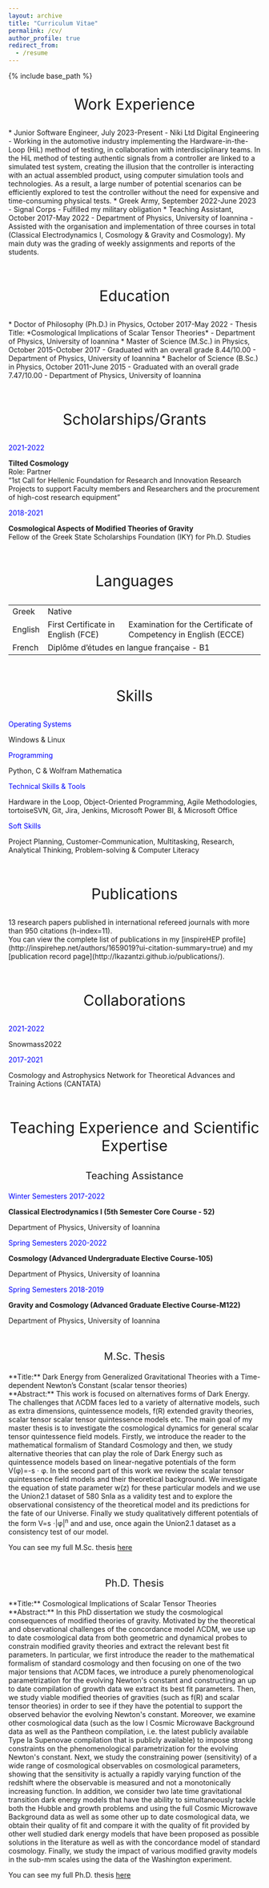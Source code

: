 ```yaml
---
layout: archive
title: "Curriculum Vitae"
permalink: /cv/
author_profile: true
redirect_from:
  - /resume
---
```


{% include base_path %}

<center><p style="font-size:30px;">Work Experience</p></center>
* Junior Software Engineer, July 2023-Present
  - Niki Ltd Digital Engineering
  - Working in the automotive industry implementing the Hardware-in-the-Loop (HiL) method of testing, in collaboration with interdisciplinary teams. In the HiL method of testing authentic signals from a controller are linked to a simulated test system, creating the illusion that the controller is interacting with an actual assembled product, using computer simulation tools and technologies. As a result, a large number of potential scenarios can be efficiently explored to test the controller without the need for expensive and time-consuming physical tests.
* Greek Army, September 2022-June 2023
  - Signal Corps
  - Fulfilled my military obligation
* Teaching Assistant, October 2017-May 2022
  - Department of Physics, University of Ioannina
  - Assisted with the organisation and implementation of three courses in total (Classical Electrodynamics I, Cosmology & Gravity and Cosmology). My main duty was the grading of weekly assignments and reports of the students. 

&nbsp;

<center><p style="font-size:30px;">Education</p></center>
* Doctor of Philosophy (Ph.D.) in Physics, October 2017-May 2022
  - Thesis Title: *Cosmological Implications of Scalar Tensor Theories*
  - Department of Physics, University of Ioannina 
* Master of Science (M.Sc.) in Physics, October 2015-October 2017
  - Graduated with an overall grade 8.44/10.00
  - Department of Physics, University of Ioannina 
* Bachelor of Science (B.Sc.) in Physics, October 2011-June 2015
  - Graduated with an overall grade 7.47/10.00
  - Department of Physics, University of Ioannina

&nbsp;

<center><p style="font-size:30px;">Scholarships/Grants</p></center>
<link href="https://maxcdn.bootstrapcdn.com/bootstrap/4.0.0-beta.2/css/bootstrap.min.css" rel="stylesheet"/>
<div class="container">
  <div class="row">
    <div class="col">
      <p style="color:blue;">2021-2022</p>
    </div>
    <div class="col">
      <b>Tilted Cosmology</b>
      <br> Role: Partner
      <br> “1st Call for Hellenic Foundation for Research and Innovation Research   Projects to support Faculty members and Researchers and the procurement of high-cost research equipment”
    </div>
  </div>
</div>

<link href="https://maxcdn.bootstrapcdn.com/bootstrap/4.0.0-beta.2/css/bootstrap.min.css" rel="stylesheet"/>
<div class="container">
  <div class="row">
    <div class="col">
      <p style="color:blue;">2018-2021</p>
    </div>
    <div class="col">
      <b>Cosmological Aspects of Modified Theories of Gravity</b>
      <br> Fellow of the Greek State Scholarships Foundation (IKY) for Ph.D. Studies
    </div>
  </div>
</div>
  
&nbsp;

<center><p style="font-size:30px;">Languages</p></center>
<table border="0">
    <tbody>
        <tr>
            <td>Greek</td>
            <td colspan="2">Native</td>
        </tr>
        <tr>
            <td>English</td>
            <td>First Certificate in English (FCE)</td>
            <td>Examination for the Certificate of Competency in English (ECCE)</td>
        </tr>
        <tr>
            <td>French</td>
            <td colspan="2">Diplôme d’études en langue française - B1</td>
        </tr>
    </tbody>
</table>

&nbsp;

<center><p style="font-size:30px;">Skills</p></center>
<link href="https://maxcdn.bootstrapcdn.com/bootstrap/4.0.0-beta.2/css/bootstrap.min.css" rel="stylesheet"/>
<div class="container">
  <div class="row">
    <div class="col">
      <p style="color:blue;">Operating Systems</p>
    </div>
    <div class="col">
      Windows & Linux
    </div>
  </div>
</div>

<div class="container">
  <div class="row">
    <div class="col">
      <p style="color:blue;">Programming</p>
    </div>
    <div class="col">
      Python, C & Wolfram Mathematica
    </div>
  </div>
</div>

<div class="container">
  <div class="row">
    <div class="col">
      <p style="color:blue;">Technical Skills & Tools</p>
    </div>
    <div class="col">
      Hardware in the Loop, Object-Oriented Programming, Agile Methodologies, tortoiseSVN, Git, Jira, Jenkins, Microsoft Power BI, & Microsoft Office
    </div>
  </div>
</div>

<div class="container">
  <div class="row">
    <div class="col">
      <p style="color:blue;">Soft Skills</p>
    </div>
    <div class="col">
      Project Planning, Customer-Communication, Multitasking, Research, Analytical Thinking, Problem-solving & Computer Literacy
    </div>
  </div>
</div>

&nbsp;

<center><p style="font-size:30px;">Publications</p></center>
13 research papers published in international refereed journals with more than 950 citations (h-index=11). <br>
You can view the complete list of publications in my [inspireHEP profile](http://inspirehep.net/authors/1659019?ui-citation-summary=true) and my [publication record page](http://lkazantzi.github.io/publications/).

&nbsp;

<center><p style="font-size:30px;">Collaborations</p></center>
<link href="https://maxcdn.bootstrapcdn.com/bootstrap/4.0.0-beta.2/css/bootstrap.min.css" rel="stylesheet"/>
<div class="container">
  <div class="row">
    <div class="col">
      <p style="color:blue;">2021-2022</p>
    </div>
    <div class="col">
      Snowmass2022
    </div>
  </div>
</div>

<div class="container">
  <div class="row">
    <div class="col">
      <p style="color:blue;">2017-2021</p>
    </div>
    <div class="col">
      Cosmology and Astrophysics Network for Theoretical Advances and Training Actions (CANTATA)
    </div>
  </div>
</div>

&nbsp;

<center><p style="font-size:30px;">Teaching Experience and Scientific Expertise</p></center>
<center><p style="font-size:20px;">Teaching Assistance</p></center>
<link href="https://maxcdn.bootstrapcdn.com/bootstrap/4.0.0-beta.2/css/bootstrap.min.css" rel="stylesheet"/>
<div class="container">
  <div class="row">
    <div class="col">
      <p style="color:blue;">Winter Semesters 2017-2022</p>
    </div>
    <div class="col">
      <b>Classical Electrodynamics I (5th Semester Core Course - 52)</b>
    </div>
  </div>
</div>

<div class="container">
  <div class="row">
    <div class="col">
      <p style="color:blue;"></p>
    </div>
    <div class="col">
      Department of Physics, University of Ioannina
    </div>
  </div>
</div>

<div class="container">
  <div class="row">
    <div class="col">
      <p style="color:blue;">Spring Semesters 2020-2022</p>
    </div>
    <div class="col">
      <b>Cosmology (Advanced Undergraduate Elective Course-105)</b>
    </div>
  </div>
</div>

<div class="container">
  <div class="row">
    <div class="col">
      <p style="color:blue;"></p>
    </div>
    <div class="col">
      Department of Physics, University of Ioannina
    </div>
  </div>
</div>

<div class="container">
  <div class="row">
    <div class="col">
      <p style="color:blue;">Spring Semesters 2018-2019</p>
    </div>
    <div class="col">
      <b>Gravity and Cosmology (Advanced Graduate Elective Course-M122)</b>
    </div>
  </div>
</div>

<div class="container">
  <div class="row">
    <div class="col">
      <p style="color:blue;"></p>
    </div>
    <div class="col">
      Department of Physics, University of Ioannina
    </div>
  </div>
</div>

&nbsp;

<center><p style="font-size:20px;">M.Sc. Thesis</p></center>
**Title:** Dark Energy from Generalized Gravitational Theories with a Time-dependent Newton’s Constant (scalar tensor theories) <br>
**Abstract:** This work is focused on alternatives forms of Dark Energy. The challenges that &Lambda;CDM faces led to a variety of alternative models, such as extra dimensions, quintessence models, f(R) extended gravity theories, scalar tensor scalar tensor quintessence models etc. The main goal of my master thesis is to investigate the cosmological dynamics for general scalar tensor quintessence field models. Firstly, we introduce the reader to the mathematical formalism of  Standard Cosmology and then, we study alternative theories that can play the role of Dark Energy such as quintessence models based on linear-negative potentials of the form V(&phi;)=-s &sdot; &phi;. In the second part of this work we review the scalar tensor quintessence field models and their theoretical background. We investigate the equation of state parameter w(z) for these particular models and we use the Union2.1 dataset of 580 SnIa as a validity test and to explore the observational consistency of the theoretical model and its predictions for the fate of our Universe. Finally we study qualitatively different potentials of the form V=s &sdot;|&phi;|<sup>n</sup> and and use, once again the Union2.1 dataset as a consistency test of our model.<br>

You can see my full M.Sc. thesis [here](http://www.dropbox.com/s/s8xzb90cgtq9ut4/Graduate_Thesis.pdf?dl=0)

&nbsp;

<center><p style="font-size:20px;">Ph.D. Thesis</p></center>
**Title:** Cosmological Implications of Scalar Tensor Theories <br>
**Abstract:** In this PhD dissertation we study the cosmological consequences of modified theories of gravity. Motivated by the theoretical and observational challenges of the concordance model ΛCDM, we use up to date cosmological data from both geometric and dynamical probes to constrain modified gravity theories and extract the relevant best fit parameters. In particular, we first introduce the reader to the mathematical formalism of standard cosmology and then focusing on one of the two major tensions that ΛCDM faces, we introduce a purely phenomenological parametrization for the evolving Newton's constant and constructing an up to date compilation of growth data we extract its best fit parameters. Then, we study viable modified theories of gravities (such as f(R) and scalar tensor theories) in order to see if they have the potential to support the observed behavior the evolving Newton's constant. Moreover, we examine other cosmological data (such as the low l Cosmic Microwave Background data as well as the Pantheon compilation, i.e. the latest publicly available Type Ia Supenovae compilation that is publicly available) to impose strong constraints on the phenomenological parametrization for the evolving Newton's constant. Next, we study the constraining power (sensitivity) of a wide range of cosmological observables on cosmological parameters, showing that the sensitivity is actually a rapidly varying function of the redshift where the observable is measured and not a monotonically increasing function. In addition, we consider two late time gravitational transition dark energy models that have the ability to simultaneously tackle both the Hubble and growth problems and using the full Cosmic Microwave Background data as well as some other up to date cosmological data, we obtain their quality of fit and compare it with the quality of fit provided by other well studied dark energy models that have been proposed as possible solutions in the literature as well as with the concordance model of standard cosmology. Finally, we study the impact of various modified gravity models in the sub-mm scales using the data of the Washington experiment.

You can see my full Ph.D. thesis [here](http://freader.ekt.gr/eadd/index.php?doc=51439&lang=el)

